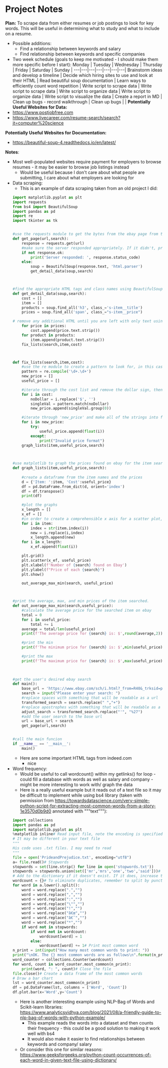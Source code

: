 # Project Notes
__Plan:__ To scrape data from either resumes or job postings to look for key words. This will be useful in determining what to study and what to include on a resume.
* Possible additions: 
    - Find a relationship between keywords and salary
    - Find relationship between keywords and specific companies
* Two week schedule (goals to keep me motivated - I should make them more specific before I start):
    Monday | Tuesday | Wednesday | Thursday | Friday | Saturday | Sunday |
    ---|---|---|---|---|---|---| 
    Brainstorm ideas and develop a timeline | Decide which hiring sites to use and look at their HTML | Read beautiful soup documentation | Learn ways to efficiently count word repetition | Write script to scrape data | Write script to scrape data |
    Write script to organize data | Write script to organize data | Write script to visualize the data | Create a report in MD | Clean up bugs - record walkthrough | Clean up bugs |  |
__Potentially Useful Websites for Data:__
* https://www.postjobfree.com
* https://www.livecareer.com/resume-search/search?jt=computer%20science

__Potentially Useful Websites for Documentation:__
* https://beautiful-soup-4.readthedocs.io/en/latest/

__Notes__:
* Most well-populated websites require payment for employers to browse resumes - it may be easier to browse job listings instead
    - Would be useful because I don't care about what people are submitting, I care about what employers are looking for
* Data scraping: 
    - This is an example of data scraping taken from an old project I did:
    ``` python
    import matplotlib.pyplot as plt
    import requests
    from bs4 import BeautifulSoup
    import pandas as pd
    import re
    import tkinter as tk


    #use the requests module to get the bytes from the ebay page from the user search
    def get_page(url,search):
        response = requests.get(url)
        #make sure the server responded appropriately. If it didn't, print the response code. If it did, parse the html using the BeautifulSoup module
        if not response.ok:
            print('Server responded: ', response.status_code)
        else:
            soup = BeautifulSoup(response.text, 'html.parser')
            get_detail_data(soup,search)



    #find the appropriate HTML tags and class names using BeautifulSoup. Store the item names and the costs in two separate lists
    def get_detail_data(soup,search):
        cost = []
        item = []
        products = soup.find_all('h3', class_='s-item__title')
        prices = soup.find_all('span', class_="s-item__price")

    # remove any additional HTML until you are left with only text using .text.strip()
        for price in prices:
            cost.append(price.text.strip())
        for product in products:
            item.append(product.text.strip())
        fix_lists(search,item,cost)



    def fix_lists(search,item,cost):
        #use the re module to create a pattern to look for, in this case ##.##
        pattern = re.compile('\d+.\d+')
        new_price = []
        useful_price = []

        #iterate through the cost list and remove the dollar sign, then check to make sure the remaining list matches the pattern made using the re module, then append the list to 'new_price'
        for i in cost:
            noDollar = i.replace('$', '')
            singleVal = pattern.match(noDollar)
            new_price.append(singleVal.group(0))

        #iterate through 'new_price' and make all of the strings into floats so that they can be graphed using matplotlib
        for i in new_price:
            try:
                useful_price.append(float(i))
            except: 
                print("Invalid price format")
        graph_lists(item,useful_price,search)
        


    #use matplotlib to graph the prices found on ebay for the item searched by the user. Print out in the terminal the average calculated price, the min, the max, as well as the data frame. 
    def graph_lists(item,useful_price,search):
        
        #create a dataframe from the item names and the prices
        d = {'Item: ':item, 'Cost':useful_price}
        df = pd.DataFrame.from_dict(d, orient='index')
        df = df.transpose()
        print(df)

        #plot the graphs
        x_length = []
        x_ef = []
        #in order to create a comprehensible x axis for a scatter plot, i needed to create a list which held the index of each index in the list for the exact length of the 'item' list
        for i in item:
            index = str(item.index(i))
            new = i.replace(i,index)
            x_length.append(new)
        for i in x_length:
            x_ef.append(float(i))

        plt.grid()
        plt.scatter(x_ef, useful_price)
        plt.xlabel(f'Number of {search} found on Ebay')
        plt.ylabel(f"Price of each {search}")
        plt.show()

        out_average_max_min(search, useful_price)



    #print the average, max, and min prices of the item searched.
    def out_average_max_min(search,useful_price):
        #calculate the average price for the searched item on ebay
        total = 0
        for i in useful_price:
            total += i
        average = total/len(useful_price)
        print(f'The average price for {search} is: $',round(average,2))

        #print the min
        print(f'The minimum price for {search} is: $',min(useful_price))

        #print the max
        print(f'The maximum price for {search} is: $',max(useful_price))
        
        

    #get the user's desired ebay search
    def main():
        base_url = 'https://www.ebay.com/sch/i.html?_from=R40&_trksid=p2380057.m570.l1313&_nkw='
        search = input("Please enter your search: ")
        #replace spaces with something that will be readable as a url
        transformed_search = search.replace(" ","+")
        #replace apostrophes with something that will be readable as a url
        adjust_search = transformed_search.replace("'", "%27")
        #add the user search to the base url
        url = base_url + search
        get_page(url,search)


    #call the main funcion
    if __name__ == '__main__':
        main()
    ```
    - Here are some important HTML tags from indeed.com
        - nice
* Word frequency: 
    - Would be useful to call wordcount() within my getlinks() for loop - could fill a database with words as well as salary and company - might be more interesting to work with/ graph the data
    - Here is a really useful example but it reads out of a text file so it may be difficult to implement while using bs4 library (taken with permission from https://towardsdatascience.com/very-simple-python-script-for-extracting-most-common-words-from-a-story-1e3570d0b9d0 annotated with """text"""):
    ```python
    import collections
    import pandas as pd
    import matplotlib.pyplot as plt
    %matplotlib inline# Read input file, note the encoding is specified here 
    # It may be different in your text file
    """
    His code uses .txt files. I may need to read
    """
    file = open('PrideandPrejudice.txt', encoding="utf8")
    a= file.read()# Stopwords
    stopwords = set(line.strip() for line in open('stopwords.txt'))
    stopwords = stopwords.union(set(['mr','mrs','one','two','said']))# Instantiate a dictionary, and for every word in the file, 
    # Add to the dictionary if it doesn't exist. If it does, increase the count.
    wordcount = {}# To eliminate duplicates, remember to split by punctuation, and use case demiliters.
    for word in a.lower().split():
        word = word.replace(".","")
        word = word.replace(",","")
        word = word.replace(":","")
        word = word.replace("\"","")
        word = word.replace("!","")
        word = word.replace("â€œ","")
        word = word.replace("â€˜","")
        word = word.replace("*","")
        if word not in stopwords:
            if word not in wordcount:
                wordcount[word] = 1
            else:
                wordcount[word] += 1# Print most common word
    n_print = int(input("How many most common words to print: "))
    print("\nOK. The {} most common words are as follows\n".format(n_print))
    word_counter = collections.Counter(wordcount)
    for word, count in word_counter.most_common(n_print):
        print(word, ": ", count)# Close the file
    file.close()# Create a data frame of the most common words 
    # Draw a bar chart
    lst = word_counter.most_common(n_print)
    df = pd.DataFrame(lst, columns = ['Word', 'Count'])
    df.plot.bar(x='Word',y='Count')
    ```
    - Here is another interesting example using NLP-Bag of Words and Scikit-learn libraries: https://www.analyticsvidhya.com/blog/2021/08/a-friendly-guide-to-nlp-bag-of-words-with-python-example/
        - This example reads the words into a dataset and then counts their frequency - this could be a good solution to making it work well with bs4
        - It would also make it easier to find relationships between keywords and company/ salary
    - Or consider this one for similar reasons: https://www.geeksforgeeks.org/python-count-occurrences-of-each-word-in-given-text-file-using-dictionary/
    